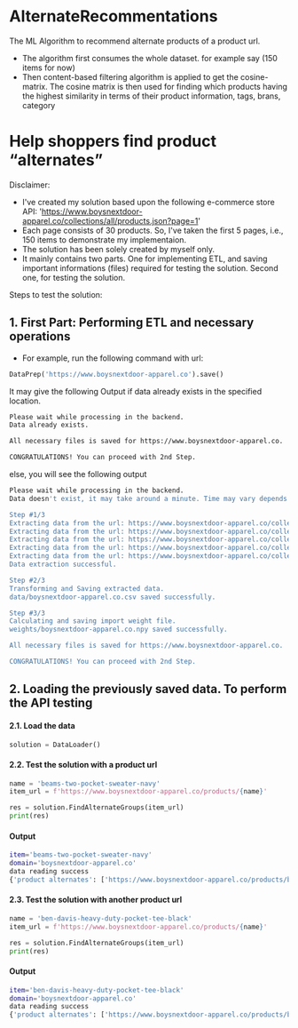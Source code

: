 # AlternateRecommentations
The ML Algorithm to recommend alternate products of a product url.
+ The algorithm first consumes the whole dataset. for example say (150 items for now)
+ Then content-based filtering algorithm is applied to get the cosine-matrix. The cosine matrix is then used for finding which products having the highest similarity in terms of their product information, tags, brans, category


# Help shoppers find product “alternates”

Disclaimer:

- I've created my solution based upon the following e-commerce store API: 'https://www.boysnextdoor-apparel.co/collections/all/products.json?page=1'
- Each page consists of 30 products. So, I've taken the first 5 pages, i.e., 150 items to demonstrate my implementaion.
- The solution has been solely created by myself only.
- It mainly contains two parts. One for implementing ETL, and saving important informations (files) required for testing the solution. Second one, for testing the solution.

Steps to test the solution:

## 1. First Part: Performing ETL and necessary operations

- For example, run the following command with url:

```python
DataPrep('https://www.boysnextdoor-apparel.co').save()
```

It may give the following Output if data already exists in the specified location.

```sh
Please wait while processing in the backend.
Data already exists.

All necessary files is saved for https://www.boysnextdoor-apparel.co.

CONGRATULATIONS! You can proceed with 2nd Step.

```

else, you will see the following output

```sh
Please wait while processing in the backend.
Data doesn't exist, it may take around a minute. Time may vary depends upon the network speed.

Step #1/3
Extracting data from the url: https://www.boysnextdoor-apparel.co/collections/all/products.json?page=1
Extracting data from the url: https://www.boysnextdoor-apparel.co/collections/all/products.json?page=2
Extracting data from the url: https://www.boysnextdoor-apparel.co/collections/all/products.json?page=3
Extracting data from the url: https://www.boysnextdoor-apparel.co/collections/all/products.json?page=4
Extracting data from the url: https://www.boysnextdoor-apparel.co/collections/all/products.json?page=5
Data extraction successful.

Step #2/3
Transforming and Saving extracted data.
data/boysnextdoor-apparel.co.csv saved successfully.

Step #3/3
Calculating and saving import weight file.
weights/boysnextdoor-apparel.co.npy saved successfully.

All necessary files is saved for https://www.boysnextdoor-apparel.co.

CONGRATULATIONS! You can proceed with 2nd Step.
```

## 2. Loading the previously saved data. To perform the API testing

#### 2.1. Load the data

```python
solution = DataLoader()
```

#### 2.2. Test the solution with a product url

```python
name = 'beams-two-pocket-sweater-navy'
item_url = f'https://www.boysnextdoor-apparel.co/products/{name}'

res = solution.FindAlternateGroups(item_url)
print(res)
```

#### Output

```sh
item='beams-two-pocket-sweater-navy'
domain='boysnextdoor-apparel.co'
data reading success
{'product alternates': ['https://www.boysnextdoor-apparel.co/products/beams-two-pocket-sweater-navy', 'https://www.boysnextdoor-apparel.co/products/beams-two-pocket-sweater-white']}
```

#### 2.3. Test the solution with another product url

```python
name = 'ben-davis-heavy-duty-pocket-tee-black'
item_url = f'https://www.boysnextdoor-apparel.co/products/{name}'

res = solution.FindAlternateGroups(item_url)
print(res)
```

#### Output

```sh
item='ben-davis-heavy-duty-pocket-tee-black'
domain='boysnextdoor-apparel.co'
data reading success
{'product alternates': ['https://www.boysnextdoor-apparel.co/products/ben-davis-heavy-duty-pocket-tee-black', 'https://www.boysnextdoor-apparel.co/products/ben-davis-heavy-duty-pocket-tee-white', 'https://www.boysnextdoor-apparel.co/products/ben-davis-pocket-l-s-tee-black', 'https://www.boysnextdoor-apparel.co/products/ben-davis-heavy-duty-pocket-tee-charcoal', 'https://www.boysnextdoor-apparel.co/products/ben-davis-heavy-duty-pocket-tee-ash-grey']}
```

